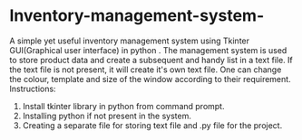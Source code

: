 # Inventory-management-system-
A simple yet useful inventory management system using Tkinter GUI(Graphical user interface) in python . The management system is used to store product data and create a subsequent and handy list in a text file. If the text file is not present, it will create it's own text file.
One can change the colour, template and size of the window according to their requirement.
Instructions:
1. Install tkinter library in python from command prompt.
2. Installing python if not present in the system.
3. Creating a separate file for storing text file and .py file for the project.

